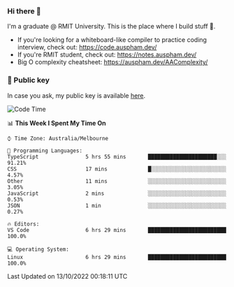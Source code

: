 ### Hi there 👋

I'm a graduate @ RMIT University. This is the place where I build stuff 👀. 

- If you're looking for a whiteboard-like compiler to practice coding interview, check out: https://code.auspham.dev/
- If you're RMIT student, check out: https://notes.auspham.dev/
- Big O complexity cheatsheet: https://auspham.dev/AAComplexity/

### 🔑 Public key

In case you ask, my public key is available [here](https://public.auspham.dev/).

<!--START_SECTION:waka-->
![Code Time](http://img.shields.io/badge/Code%20Time-892%20hrs%2028%20mins-blue)

📊 **This Week I Spent My Time On** 

```text
⌚︎ Time Zone: Australia/Melbourne

💬 Programming Languages: 
TypeScript               5 hrs 55 mins       ██████████████████████░░░   91.21% 
CSS                      17 mins             █░░░░░░░░░░░░░░░░░░░░░░░░   4.57% 
Other                    11 mins             ░░░░░░░░░░░░░░░░░░░░░░░░░   3.05% 
JavaScript               2 mins              ░░░░░░░░░░░░░░░░░░░░░░░░░   0.53% 
JSON                     1 min               ░░░░░░░░░░░░░░░░░░░░░░░░░   0.27%

🔥 Editors: 
VS Code                  6 hrs 29 mins       █████████████████████████   100.0%

💻 Operating System: 
Linux                    6 hrs 29 mins       █████████████████████████   100.0%

```


 Last Updated on 13/10/2022 00:18:11 UTC
<!--END_SECTION:waka-->

<!--
**rockmanvnx6/rockmanvnx6** is a ✨ _special_ ✨ repository because its `README.md` (this file) appears on your GitHub profile.

Here are some ideas to get you started:

- 🔭 I’m currently working on ...
- 🌱 I’m currently learning ...
- 👯 I’m looking to collaborate on ...
- 🤔 I’m looking for help with ...
- 💬 Ask me about ...
- 📫 How to reach me: ...
- 😄 Pronouns: ...
- ⚡ Fun fact: ...
-->
